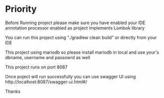 # Priority

Before Running project please make sure you have enabled your IDE annotation processor enabled as project implements Lombok library

You can run this project using "./gradlew clean build" or directly from your IDE

This project using mariodb so please install mariodb in local and use your's dbname, username and passowrd as well

This project runs on port 8087

Once poject will run successfully you can use swagger UI using http://localhost:8087/swagger-ui.html#/

Thanks
